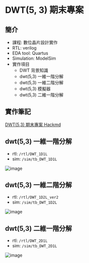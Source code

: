 # DWT(5, 3) 期末專案
## 簡介
* 課程: 數位晶片設計實作
* RTL: verilog
* EDA tool: Quartus
* Simulation: ModelSim
* 實作項目
    * DWT 背景知識
    * dwt(5,3) 一維一階分解
    * dwt(5,3) 一維二階分解
    * dwt(5,3) 模擬器
    * dwt(5,3) 二維一階分解
## 實作筆記
[DWT(5,3) 期末專案 Hackmd](https://hackmd.io/@Appmedia/Hyiu_cfryg)
## dwt(5,3) 一維一階分解
* rtl: `/rtl/DWT_1D1L`
* sim: `/sim/tb_DWT_1D1L`

![image](https://hackmd.io/_uploads/Hyy5nKSr1g.png)
## dwt(5,3) 一維二階分解
* rtl: `/rtl/DWT_1D2L_ver2`
* sim: `/sim/tb_DWT_1D2L`

![image](https://hackmd.io/_uploads/BydaJcUrJl.png)
## dwt(5,3) 二維一階分解
* rtl: `/rtl/DWT_2D1L`
* sim: `/sim/tb_DWT_2D1L`

![image](https://hackmd.io/_uploads/B1Ue1-d81e.png)
